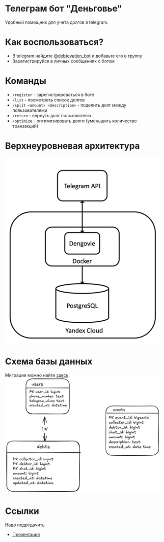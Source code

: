 # Телеграм бот "Деньговье"
Удобный помощник для учета долгов в telegram.

# Как воспользоваться?
- В telegram найдите [@debtevation_bot](https://t.me/debtevation_bot) и добавьте его в группу
- Зарегистрируйся в личных сообщениях с ботом

# Команды 
- `/register` - зарегистрироваться в боте
- `/list` - посмотреть список долгов
- `/split <amount> <description>` - поделить долг между пользователями
- `/return` - вернуть долг пользователю
- `/optimize` - оптимизировать долги (уменьшить количество транзакций)

# Верхнеуровневая архитектура
![img.png](images/arch.png)

# Схема базы данных
Миграции можно найти [здесь](https://github.com/art22m/dengovie/tree/master/internal/pkg/store/migrations).
![img.png](images/db.png)

# Ссылки
Надо подредачить
- [Презентация](https://github.com)
